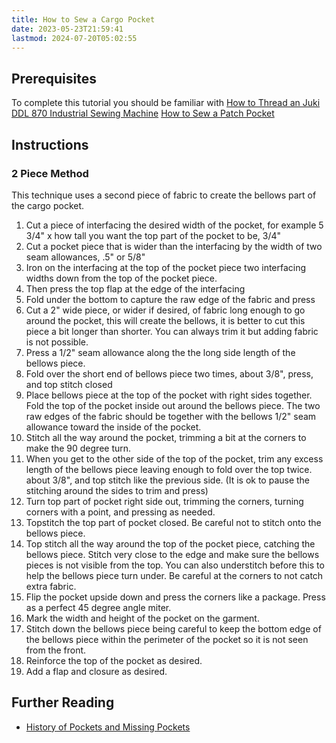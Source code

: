 ```yaml
---
title: How to Sew a Cargo Pocket
date: 2023-05-23T21:59:41
lastmod: 2024-07-20T05:02:55
---
```


## Prerequisites

To complete this tutorial you should be familiar with [How to Thread an Juki DDL 870 Industrial Sewing Machine](./how-to-thread-an-juki-ddl-870-industrial-sewing-machine.md) [How to Sew a Patch Pocket](./how-to-sew-a-patch-pocket.md)

## Instructions

### 2 Piece Method

This technique uses a second piece of fabric to create the bellows part of the cargo pocket.

1. Cut a piece of interfacing the desired width of the pocket, for example 5 3/4" x how tall you want the top part of the pocket to be, 3/4"
2. Cut a pocket piece that is wider than the interfacing by the width of two seam allowances, .5" or 5/8"
3. Iron on the interfacing at the top of the pocket piece two interfacing widths down from the top of the pocket piece.
4. Then press the top flap at the edge of the interfacing
5. Fold under the bottom to capture the raw edge of the fabric and press
6. Cut a 2" wide piece, or wider if desired, of fabric long enough to go around the pocket, this will create the bellows, it is better to cut this piece a bit longer than shorter. You can always trim it but adding fabric is not possible.
7. Press a 1/2" seam allowance along the the long side length of the bellows piece.
8. Fold over the short end of bellows piece two times, about 3/8", press, and top stitch closed
9. Place bellows piece at the top of the pocket with right sides together. Fold the top of the pocket inside out around the bellows piece. The two raw edges of the fabric should be together with the bellows 1/2" seam allowance toward the inside of the pocket.
10. Stitch all the way around the pocket, trimming a bit at the corners to make the 90 degree turn.
11. When you get to the other side of the top of the pocket, trim any excess length of the bellows piece leaving enough to fold over the top twice. about 3/8", and top stitch like the previous side. (It is ok to pause the stitching around the sides to trim and press)
12. Turn top part of pocket right side out, trimming the corners, turning corners with a point, and pressing as needed.
13. Topstitch the top part of pocket closed. Be careful not to stitch onto the bellows piece.
14. Top stitch all the way around the top of the pocket piece, catching the bellows piece. Stitch very close to the edge and make sure the bellows pieces is not visible from the top. You can also understitch before this to help the bellows piece turn under. Be careful at the corners to not catch extra fabric.
15. Flip the pocket upside down and press the corners like a package. Press as a perfect 45 degree angle miter.
16. Mark the width and height of the pocket on the garment.
17. Stitch down the bellows piece being careful to keep the bottom edge of the bellows piece within the perimeter of the pocket so it is not seen from the front.
18. Reinforce the top of the pocket as desired.
19. Add a flap and closure as desired.

## Further Reading

- [History of Pockets and Missing Pockets](./history-of-pockets-&-missing-pockets.md)

